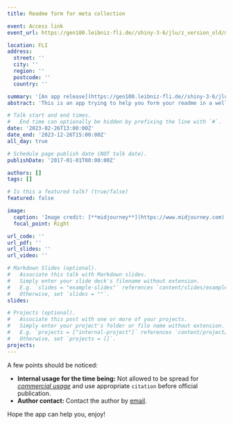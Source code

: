 ```yaml
---
title: Readme form for meta collection

event: Access link
event_url: https://gen100.leibniz-fli.de//shiny-3-6/jlu/z_version_old/meta_template_wet_20230217/

location: FLI
address:
  street: ''
  city: ''
  region: ''
  postcode: ''
  country: ''

summary: '[An app release](https://gen100.leibniz-fli.de//shiny-3-6/jlu/z_version_old/meta_template_wet_20230217/)'
abstract: 'This is an app trying to help you form your readme in a well-defined templet.'

# Talk start and end times.
#   End time can optionally be hidden by prefixing the line with `#`.
date: '2023-02-26T13:00:00Z'
date_end: '2023-12-26T15:00:00Z'
all_day: true

# Schedule page publish date (NOT talk date).
publishDate: '2017-01-01T00:00:00Z'

authors: []
tags: []

# Is this a featured talk? (true/false)
featured: false

image:
  caption: 'Image credit: [**midjourney**](https://www.midjourney.com)'
  focal_point: Right

url_code: ''
url_pdf: ''
url_slides: ''
url_video: ''

# Markdown Slides (optional).
#   Associate this talk with Markdown slides.
#   Simply enter your slide deck's filename without extension.
#   E.g. `slides = "example-slides"` references `content/slides/example-slides.md`.
#   Otherwise, set `slides = ""`.
slides:

# Projects (optional).
#   Associate this post with one or more of your projects.
#   Simply enter your project's folder or file name without extension.
#   E.g. `projects = ["internal-project"]` references `content/project/deep-learning/index.md`.
#   Otherwise, set `projects = []`.
projects:
---
```


A few points should be noticed:

- **Internal usage for the time being:** Not allowed to be spread for [_commercial usage_](https://www.indeed.com/career-advice/career-development/commercial-use) and use appropriate `citation` before official publication.
- **Author contact:** Contact the author by [email](healix.loo@onmail.com).

Hope the app can help you, enjoy!
